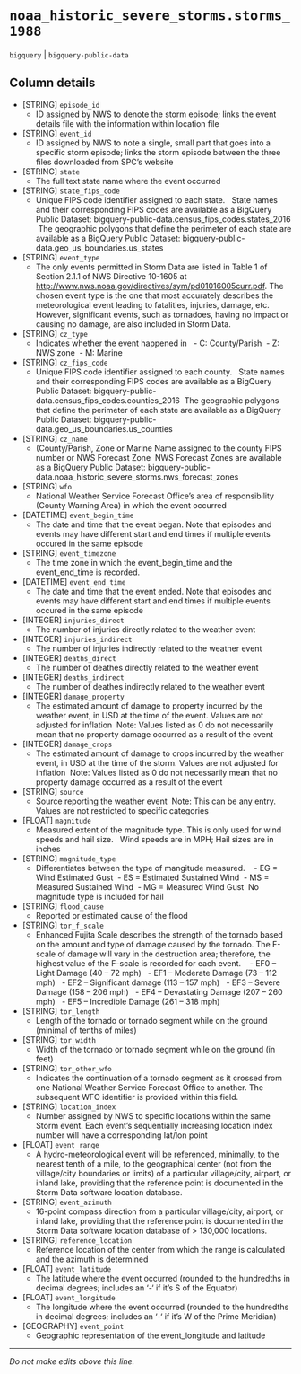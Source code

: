 # `noaa_historic_severe_storms.storms_1988`
`bigquery` | `bigquery-public-data`

## Column details
* [STRING]    `episode_id`
  - ID assigned by NWS to denote the storm episode; links the event details file with the information within location file
* [STRING]    `event_id`
  - ID assigned by NWS to note a single, small part that goes into a specific storm episode; links the storm episode between the three files downloaded from SPC’s website
* [STRING]    `state`
  - The full text state name where the event occurred
* [STRING]    `state_fips_code`
  - Unique FIPS code identifier assigned to each state.   State names and their corresponding FIPS codes are available as a BigQuery Public Dataset: bigquery-public-data.census_fips_codes.states_2016  The geographic polygons that define the perimeter of each state are available as a BigQuery Public Dataset: bigquery-public-data.geo_us_boundaries.us_states
* [STRING]    `event_type`
  - The only events permitted in Storm Data are listed in Table 1 of Section 2.1.1 of NWS Directive 10-1605 at http://www.nws.noaa.gov/directives/sym/pd01016005curr.pdf. The chosen event type is the one that most accurately describes the meteorological event leading to fatalities, injuries, damage, etc. However, significant events, such as tornadoes, having no impact or causing no damage, are also included in Storm Data.
* [STRING]    `cz_type`
  - Indicates whether the event happened in   - C: County/Parish  - Z: NWS zone  - M: Marine
* [STRING]    `cz_fips_code`
  - Unique FIPS code identifier assigned to each county.   State names and their corresponding FIPS codes are available as a BigQuery Public Dataset: bigquery-public-data.census_fips_codes.counties_2016  The geographic polygons that define the perimeter of each state are available as a BigQuery Public Dataset: bigquery-public-data.geo_us_boundaries.us_counties
* [STRING]    `cz_name`
  - (County/Parish, Zone or Marine Name assigned to the county FIPS number or NWS Forecast Zone  NWS Forecast Zones are available as a BigQuery Public Dataset: bigquery-public-data.noaa_historic_severe_storms.nws_forecast_zones
* [STRING]    `wfo`
  - National Weather Service Forecast Office’s area of responsibility (County Warning Area) in which the event occurred
* [DATETIME]  `event_begin_time`
  - The date and time that the event began. Note that episodes and events may have different start and end times if multiple events occured in the same episode
* [STRING]    `event_timezone`
  - The time zone in which the event_begin_time and the event_end_time is recorded.
* [DATETIME]  `event_end_time`
  - The date and time that the event ended. Note that episodes and events may have different start and end times if multiple events occured in the same episode
* [INTEGER]   `injuries_direct`
  - The number of injuries directly related to the weather event
* [INTEGER]   `injuries_indirect`
  - The number of injuries indirectly related to the weather event
* [INTEGER]   `deaths_direct`
  - The number of deathes directly related to the weather event
* [INTEGER]   `deaths_indirect`
  - The number of deathes indirectly related to the weather event
* [INTEGER]   `damage_property`
  - The estimated amount of damage to property incurred by the weather event, in USD at the time of the event. Values are not adjusted for inflation  Note: Values listed as 0 do not necessarily mean that no property damage occurred as a result of the event
* [INTEGER]   `damage_crops`
  - The estimated amount of damage to crops incurred by the weather event, in USD at the time of the storm. Values are not adjusted for inflation  Note: Values listed as 0 do not necessarily mean that no property damage occurred as a result of the event
* [STRING]    `source`
  - Source reporting the weather event  Note: This can be any entry. Values are not restricted to specific categories
* [FLOAT]     `magnitude`
  - Measured extent of the magnitude type. This is only used for wind speeds and hail size.   Wind speeds are in MPH; Hail sizes are in inches
* [STRING]    `magnitude_type`
  - Differentiates between the type of mangitude measured.    - EG = Wind Estimated Gust  - ES = Estimated Sustained Wind  - MS = Measured Sustained Wind  - MG = Measured Wind Gust  No magnitude type is included for hail
* [STRING]    `flood_cause`
  - Reported or estimated cause of the flood
* [STRING]    `tor_f_scale`
  - Enhanced Fujita Scale describes the strength of the tornado based on the amount and type of damage caused by the tornado. The F-scale of damage will vary in the destruction area; therefore, the highest value of the F-scale is recorded for each event.    - EF0 – Light Damage (40 – 72 mph)   - EF1 – Moderate Damage (73 – 112 mph)   - EF2 – Significant damage (113 – 157 mph)   - EF3 – Severe Damage (158 – 206 mph)   - EF4 – Devastating Damage (207 – 260 mph)   - EF5 – Incredible Damage (261 – 318 mph)
* [STRING]    `tor_length`
  - Length of the tornado or tornado segment while on the ground (minimal of tenths of miles)
* [STRING]    `tor_width`
  - Width of the tornado or tornado segment while on the ground (in feet)
* [STRING]    `tor_other_wfo`
  - Indicates the continuation of a tornado segment as it crossed from one National Weather Service Forecast Office to another. The subsequent WFO identifier is provided within this field.
* [STRING]    `location_index`
  - Number assigned by NWS to specific locations within the same Storm event. Each event’s sequentially increasing location index number will have a corresponding lat/lon point
* [FLOAT]     `event_range`
  - A hydro-meteorological event will be referenced, minimally, to the nearest tenth of a mile, to the geographical center (not from the village/city boundaries or limits) of a particular village/city, airport, or inland lake, providing that the reference point is documented in the Storm Data software location database.
* [STRING]    `event_azimuth`
  - 16-point compass direction from a particular village/city, airport, or inland lake, providing that the reference point is documented in the Storm Data software location database of > 130,000 locations.
* [STRING]    `reference_location`
  - Reference location of the center from which the range is calculated and the azimuth is determined
* [FLOAT]     `event_latitude`
  - The latitude where the event occurred (rounded to the hundredths in decimal degrees; includes an ‘-‘ if it’s S of the Equator)
* [FLOAT]     `event_longitude`
  - The longitude where the event occurred (rounded to the hundredths in decimal degrees; includes an ‘-‘ if it’s W of the Prime Meridian)
* [GEOGRAPHY] `event_point`
  - Geographic representation of the event_longitude and latitude

-------------------------------------------------------------------------------
*Do not make edits above this line.*
